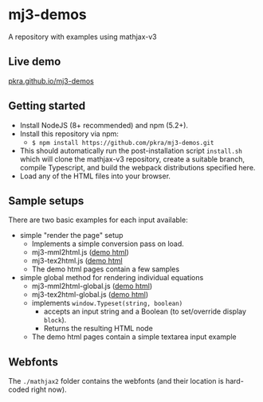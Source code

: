 # mj3-demos

A repository with examples using mathjax-v3

## Live demo

[pkra.github.io/mj3-demos](https://pkra.github.io/mj3-demos)

## Getting started

* Install NodeJS (8+ recommended) and npm (5.2+).
* Install this repository via npm:
  *  `$ npm install https://github.com/pkra/mj3-demos.git`
* This should automatically run the post-installation script `install.sh` which will clone the mathjax-v3 repository, create a suitable branch, compile Typescript, and build the webpack distributions specified here.
* Load any of the HTML files into your browser.


## Sample setups

There are two basic examples for each input available:

* simple "render the page" setup
  * Implements a simple conversion pass on load.
  * mj3-mml2html.js ([demo html](https://pkra.github.io/mj3-demos/mj3-mml2html.html))
  * mj3-tex2html.js ([demo html](https://pkra.github.io/mj3-demos/mj3-tex2html.html)
  * The demo html pages contain a few samples
* simple global method for rendering individual equations
  * mj3-mml2html-global.js ([demo html](https://pkra.github.io/mj3-demos/mj3-mml2html-global.html))
  * mj3-tex2html-global.js ([demo html](https://pkra.github.io/mj3-demos/mj3-mml2html-global.html))
  * implements `window.Typeset(string, boolean)`
    * accepts an input string and a Boolean (to set/override display `block`).
    * Returns the resulting HTML node
  * The demo html pages contain a simple textarea input example


## Webfonts

The `./mathjax2` folder contains the webfonts (and their location is hard-coded right now).
